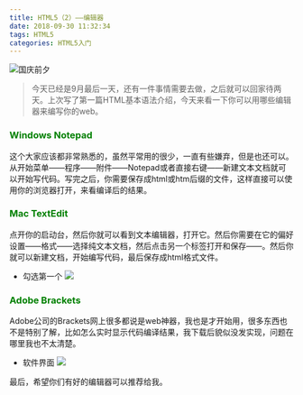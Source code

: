 ```yaml
---
title: HTML5（2）——编辑器
date: 2018-09-30 11:32:34
tags: HTML5
categories: HTML5入门
---
```


![国庆前夕](https://upload-images.jianshu.io/upload_images/3478485-d9dfcf26595c1c1e.jpeg?imageMogr2/auto-orient/strip%7CimageView2/2/w/1240)

> 今天已经是9月最后一天，还有一件事情需要去做，之后就可以回家待两天。上次写了第一篇HTML基本语法介绍，今天来看一下你可以用哪些编辑器来编写你的web。

<!--less-->

### <font color="green">Windows Notepad</font>
这个大家应该都非常熟悉的，虽然平常用的很少，一直有些嫌弃，但是也还可以。从开始菜单——程序——附件——Notepad或者直接右键——新建文本文档就可以开始写代码。写完之后，你需要保存成html或htm后缀的文件，这样直接可以使用你的浏览器打开，来看编译后的结果。

### <font color="green">Mac TextEdit</font>
点开你的启动台，然后你就可以看到文本编辑器，打开它。然后你需要在它的偏好设置——格式——选择纯文本文档，然后点击另一个标签打开和保存——。然后你就可以新建文档，开始编写代码，最后保存成html格式文件。

- 勾选第一个
![](https://upload-images.jianshu.io/upload_images/3478485-8ad786f2b38f8482.png?imageMogr2/auto-orient/strip%7CimageView2/2/w/1240)

### <font color="green">Adobe Brackets</font>
Adobe公司的Brackets网上很多都说是web神器，我也是才开始用，很多东西也不是特别了解，比如怎么实时显示代码编译结果，我下载后貌似没发实现，问题在哪里我也不太清楚。

- 软件界面
![](https://upload-images.jianshu.io/upload_images/3478485-654fe29edc44f95e.png?imageMogr2/auto-orient/strip%7CimageView2/2/w/1240)

最后，希望你们有好的编辑器可以推荐给我。
